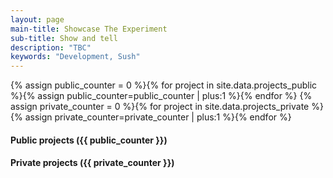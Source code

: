 ```yaml
---
layout: page
main-title: Showcase The Experiment
sub-title: Show and tell
description: "TBC"
keywords: "Development, Sush"
---
```


{% assign public_counter = 0 %}{% for project in site.data.projects_public %}{% assign public_counter=public_counter | plus:1 %}{% endfor %}
{% assign private_counter = 0 %}{% for project in site.data.projects_private %}{% assign private_counter=private_counter | plus:1 %}{% endfor %}

#### Public projects ({{ public_counter }})

#### Private projects ({{ private_counter }})

